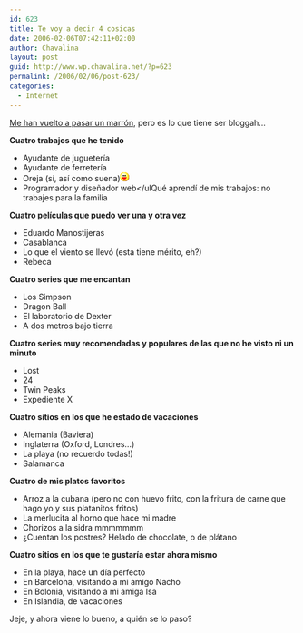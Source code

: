 ```yaml
---
id: 623
title: Te voy a decir 4 cosicas
date: 2006-02-06T07:42:11+02:00
author: Chavalina
layout: post
guid: http://www.wp.chavalina.net/?p=623
permalink: /2006/02/06/post-623/
categories:
  - Internet
---
```

<a href="http://www.criteriondg.info/wordpress/archives/2006/02/06/meme-again-de-4-en-4/" target="_blank">Me han vuelto a pasar un marrón</a>, pero es lo que tiene ser bloggah…

**Cuatro trabajos que he tenido** 

  * Ayudante de juguetería
  * Ayudante de ferretería
  * Oreja (sí, así como suena)![emo](/imagenes/emoticonos/risa.gif) 
  * Programador y dise&ntilde;ador web</ulQué aprendí de mis trabajos: no trabajes para la familia
  
**Cuatro películas que puedo ver una y otra vez** </p> 

  * Eduardo Manostijeras
  * Casablanca
  * Lo que el viento se llevó (esta tiene mérito, eh?)
  * Rebeca

**Cuatro series que me encantan** 

  * Los Simpson
  * Dragon Ball
  * El laboratorio de Dexter
  * A dos metros bajo tierra

**Cuatro series muy recomendadas y populares de las que no he visto ni un minuto** 

  * Lost
  * 24
  * Twin Peaks
  * Expediente X

**Cuatro sitios en los que he estado de vacaciones** 

  * Alemania (Baviera)
  * Inglaterra (Oxford, Londres…)
  * La playa (no recuerdo todas!)
  * Salamanca

**Cuatro de mis platos favoritos** 

  * Arroz a la cubana (pero no con huevo frito, con la fritura de carne que hago yo y sus platanitos fritos)
  * La merlucita al horno que hace mi madre
  * Chorizos a la sidra mmmmmmm
  * ¿Cuentan los postres? Helado de chocolate, o de plátano

**Cuatro sitios en los que te gustaría estar ahora mismo** 

  * En la playa, hace un día perfecto
  * En Barcelona, visitando a mi amigo Nacho
  * En Bolonia, visitando a mi amiga Isa
  * En Islandia, de vacaciones

Jeje, y ahora viene lo bueno, a quién se lo paso?